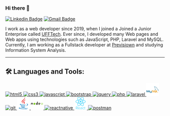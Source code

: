 ### Hi there 👋

[![Linkedin Badge](https://img.shields.io/badge/-gabrielsilverio-blue?style=flat&logo=Linkedin&logoColor=white&link=https://www.linkedin.com/in/gabriel-silvério-526171192/)](https://www.linkedin.com/in/gabriel-silvério-526171192/)
[![Gmail Badge](https://img.shields.io/badge/-gabrielsilverio-c14438?style=flat&logo=Gmail&logoColor=white&link=mailto:bielsil27@gmail.com)](mailto:bielsil27@gmail.com)

I work as a web developer since 2019, when I joined a Joined a Junior Enterprise called <a href="https://ufftech.com">UFFTech</a>. Ever since, I developed many Web pages and Web apps using technologies such as JavaScript, PHP, Laravel and MySQL. Currently, I am working as a Fullstack developer at <a href="https://previsiown.com/en/">Previsiown</a> and studying Information System Analysis.

***

## 🛠️ Languages and Tools:
<p align="left"> 
<a href="https://developer.mozilla.org/pt-BR/docs/Web/HTML" target="_blank"> 
<img src="https://www.vectorlogo.zone/logos/w3_html5/w3_html5-icon.svg" alt="html5" width="40" height="40"/> </a>
<a href="https://developer.mozilla.org/pt-BR/docs/Web/CSS" target="_blank"> 
<img src="https://www.vectorlogo.zone/logos/w3_css/w3_css-icon.svg" alt="css3" width="40" height="40"/> </a> 
<a href="https://developer.mozilla.org/pt-BR/docs/Web/JavaScript" target="_blank"> 
<img src="https://upload.vectorlogo.zone/logos/javascript/images/239ec8a4-163e-4792-83b6-3f6d96911757.svg" alt="javascript" width="40" height="40"/> </a>
<a href="https://getbootstrap.com">
<img src="https://upload.vectorlogo.zone/logos/getbootstrap/images/987f8f6c-263a-47b1-a85d-853cfca215d9.svg" alt="bootstrap" width="40" height="40"/> </a>
<a href="https://jquery.com"> 
<img src="https://www.vectorlogo.zone/logos/jquery/jquery-vertical.svg" alt="jquery" width="40" height="40"/> </a>
<a href="https://www.php.net">
<img src="https://www.vectorlogo.zone/logos/php/php-icon.svg" alt="php" width="40" height="40"/> </a>
<a href="https://laravel.com">
<img src="https://www.vectorlogo.zone/logos/laravel/laravel-icon.svg" alt="laravel" width="40" height="40"/> </a>
<a href="https://www.mysql.com/" target="_blank"> 
<img src="https://raw.githubusercontent.com/devicons/devicon/master/icons/mysql/mysql-original-wordmark.svg" alt="mysql" width="40" height="40"/> </a> 
<a href="https://git-scm.com/" target="_blank"> 
<img src="https://www.vectorlogo.zone/logos/git-scm/git-scm-icon.svg" alt="git" width="40" height="40"/> </a>
<a href="https://www.java.com" target="_blank"> 
<img src="https://raw.githubusercontent.com/devicons/devicon/master/icons/java/java-original.svg" alt="java" width="40" height="40"/> </a> 
<a href="https://www.nginx.com" target="_blank"> 
<img src="https://raw.githubusercontent.com/devicons/devicon/master/icons/nodejs/nodejs-original-wordmark.svg" alt="nodejs" width="40" height="40"/> </a> 
<a href="https://reactnative.dev/" target="_blank"> 
<img src="https://reactnative.dev/img/header_logo.svg" alt="reactnative" width="40" height="40"/> </a> 
<a href="https://pt-br.reactjs.org/" target="_blank"> 
<img src="https://raw.githubusercontent.com/devicons/devicon/master/icons/react/react-original-wordmark.svg" alt="react" width="40" height="40"/> </a> 
<a href="https://www.postman.com/" target="_blank">
<img src="https://www.vectorlogo.zone/logos/getpostman/getpostman-icon.svg" alt="postman" width="40" height="40"/> </a> 

<!--
**gsilverio7/gsilverio7** is a ✨ _special_ ✨ repository because its `README.md` (this file) appears on your GitHub profile.

Here are some ideas to get you started:

- 🔭 I’m currently working on ...
- 🌱 I’m currently learning ...
- 👯 I’m looking to collaborate on ...
- 🤔 I’m looking for help with ...
- 💬 Ask me about ...
- 📫 How to reach me: ...
- 😄 Pronouns: ...
- ⚡ Fun fact: ...
-->
